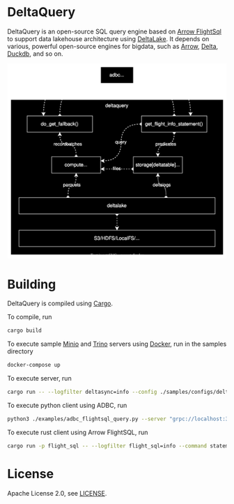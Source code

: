 # DeltaQuery

DeltaQuery is an open-source SQL query engine based on [Arrow FlightSql](https://arrow.apache.org/docs/format/FlightSql.html) to support data lakehouse architecture using [DeltaLake](https://delta.io/). It depends on various, powerful open-source engines for bigdata, such as [Arrow](https://arrow.apache.org/), [Delta](https://delta.io/), [Duckdb](https://duckdb.org/), and so on.

![deltaquery.png](./contents/deltaquery.svg)

# Building

DeltaQuery is compiled using [Cargo](https://doc.rust-lang.org/cargo/).

To compile, run

```bash
cargo build
```

To execute sample [Minio](https://min.io/) and [Trino](https://trino.io/) servers using [Docker](https://www.docker.com/), run in the samples directory

```bash
docker-compose up
```

To execute server, run

```bash
cargo run -- --logfilter deltasync=info --config ./samples/configs/delta.yaml --catalog ./samples/configs/local.yaml
```

To execute python client using ADBC, run

```bash
python3 ./examples/adbc_flightsql_query.py --server "grpc://localhost:32010" --authorization "Basic YWRtaW46YWRtaW4K" --query "select date,hour,name,score from delta.default.test0"
```

To execute rust client using Arrow FlightSQL, run

```bash
cargo run -p flight_sql -- --logfilter flight_sql=info --command statement-query --host 127.0.0.1 --port 32010 --protocol http --authorization "Basic YWRtaW46YWRtaW4K" --query "select date,hour,name,score from delta.default.test0" --output pretty
```

# License

Apache License 2.0, see [LICENSE](https://github.com/ingkle/deltaquery/blob/master/LICENSE).
